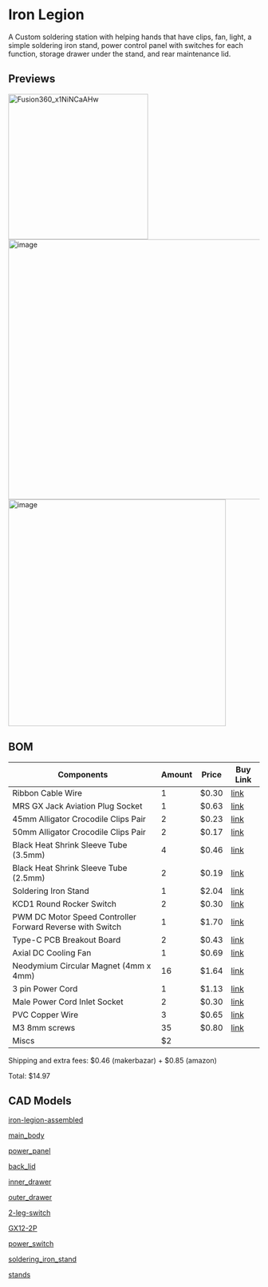 # Iron Legion
A Custom soldering station with helping hands that have clips, fan, light, a simple soldering iron stand, power control panel with switches for each function, storage drawer under the stand, and rear maintenance lid.

## Previews

<img width="280" height="291" alt="Fusion360_x1NiNCaAHw" src="https://github.com/user-attachments/assets/6ff9339d-edfd-45fe-93ce-3eb7409b561c" />
<img width="1245" height="521" alt="image" src="https://github.com/user-attachments/assets/ac13edb2-a42c-485c-ab97-f58d9cba3f77" />
<img width="436" height="454" alt="image" src="https://github.com/user-attachments/assets/bdf737eb-611a-4785-8c75-b889dd9e37d7" />

## BOM

| Components | Amount | Price | Buy Link |
|---|---|---|---|
| Ribbon Cable Wire | 1 | $0.30 | [link](https://makerbazar.in/products/multi-coloured-ribbon-cable-wire?variant=40914898813079) |
| MRS GX Jack Aviation Plug Socket | 1 | $0.63 | [link](https://makerbazar.in/products/gx-jack-aviation-plug-socket?variant=46816709837040) |
| 45mm Alligator Crocodile Clips Pair | 2 | $0.23 | [link](https://makerbazar.in/products/alligator-crocodile-clips-pair-45mm-red-black) |
| 50mm Alligator Crocodile Clips Pair | 2 | $0.17 | [link](https://makerbazar.in/products/alligator-crocodile-clips-pair-50mm-red-black-single-leg) |
| Black Heat Shrink Sleeve Tube (3.5mm) | 4 | $0.46 | [link](https://makerbazar.in/products/heat-shrink?variant=44960753778928) |
| Black Heat Shrink Sleeve Tube (2.5mm) | 2 | $0.19 | [link](https://makerbazar.in/products/heat-shrink?variant=45061327782128) |
| Soldering Iron Stand | 1 | $2.04 | [link](https://www.amazon.in/dp/B0BFMW9C9B?ref_=cm_sw_r_cp_ud_dp_4ZG4MBHA8YCRYR6ZRNH8_1) |
| KCD1 Round Rocker Switch | 2 | $0.30 | [link](https://makerbazar.in/products/round-rocker-switch-2-leg-pack-of-2-spst?variant=42143153684720) |
| PWM DC Motor Speed Controller Forward Reverse with Switch | 1 | $1.70 | [link](https://makerbazar.in/products/dc-6v-28v-6v-12v-24v-3a-pwm-dc-motor-speed-controller-forward-reverse-with-switch?variant=44061960569072) |
| Type-C PCB Breakout Board | 2 | $0.43 | [link](https://makerbazar.in/products/type-c-usb-female-to-dip-pcb-breakout-board?variant=46337045299440) |
| Axial DC Cooling Fan | 1 | $0.69 | [link](https://makerbazar.in/products/generic-axial-dc-cooling-fan-blowers?variant=46306239971568) |
| Neodymium Circular Magnet (4mm x 4mm) | 16 | $1.64 | [link](https://makerbazar.in/products/neodymium-circular-magnet?variant=46186412245232) |
| 3 pin Power Cord | 1 | $1.13 | [link](https://makerbazar.in/products/240v-ac-power-cord-3-pin-to-iec-c-13-female-cable?variant=44609024229616) |
| Male Power Cord Inlet Socket | 2 | $0.30 | [link](https://makerbazar.in/products/ac-250v-10a-iec320-c14-male-power-cord-inlet-socket-with-fuse-holder?variant=44619938889968) |
| PVC Copper Wire | 3 | $0.65 | [link](https://makerbazar.in/products/1-5mm-pvc-insulated-single-core-flexible-copper-wire-roll?variant=44819644023024) |
| M3 8mm screws | 35 | $0.80 | [link](https://novo3d.in/self-tapping-screws/) |
| Miscs | $2 |

Shipping and extra fees: $0.46 (makerbazar) + $0.85 (amazon)

Total: $14.97


## CAD Models
[iron-legion-assembled](https://github.com/Karandev2007/iron-legion/blob/main/CAD/iron-legion-assembled.step)

[main_body](https://github.com/Karandev2007/iron-legion/blob/main/CAD/main_body.step)

[power_panel](https://github.com/Karandev2007/iron-legion/blob/main/CAD/power_panel.step)

[back_lid](https://github.com/Karandev2007/iron-legion/blob/main/CAD/back_lid.step)

[inner_drawer](https://github.com/Karandev2007/iron-legion/blob/main/CAD/inner_drawer.step)

[outer_drawer](https://github.com/Karandev2007/iron-legion/blob/main/CAD/outer_drawer.step)

[2-leg-switch](https://github.com/Karandev2007/iron-legion/blob/main/CAD/2-leg-switch.step)

[GX12-2P](https://github.com/Karandev2007/iron-legion/blob/main/CAD/GX12-2P.step)

[power_switch](https://github.com/Karandev2007/iron-legion/blob/main/CAD/power_switch.step)

[soldering_iron_stand](https://github.com/Karandev2007/iron-legion/blob/main/CAD/soldering_iron_stand.step)

[stands](https://github.com/Karandev2007/iron-legion/blob/main/CAD/stands.step)
